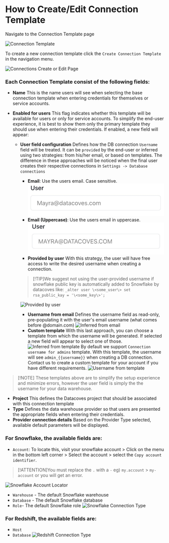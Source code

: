 # How to Create/Edit Connection Template

Navigate to the Connection Template page

![Connection Template](./assets/menu_connection_template.gif)

To create a new connection template click the `Create Connection Template` in the navigation menu.

![Connections Create or Edit Page](./assets/connections_editnew_page.png)

### Each Connection Template consist of the following fields:

- **Name** This is the name users will see when selecting the base connection template when entering credentials for themselves or service accounts.
- **Enabled for users** This flag indicates whether this template will be available for users or only for service accounts. To simplify the end-user experience, it is best to show them only the primary template they should use when entering their credentials. If enabled, a new field will appear:

  - **User field configuration** Defines how the DB connection `Username` field will be treated. It can be `provided` by the end-user or inferred using two strategies: from his/her email, or based on templates.
    The difference in these approaches will be noticed when the final user creates their respective connections in `Settings -> Database connections`
    - **Email**: Use the users email. Case sensitive. 
      ![Email](assets/connectiontemplates_email.jpg)
    - **Email (Uppercase)**: Use the users email in uppercase.
      ![Email Uppercase](assets/connectiontemplates_email_uppercase.jpg)
    - **Provided by user** With this strategy, the user will have free access to write the desired username when creating a connection.
    >[!TIP]We suggest not using the user-provided username if snowflake public key is automatically added to Snowflake by datacoves like:
    > `_alter user \<some_user\> set rsa_public_kay = '\<some_key\>';`
      
      ![Provided by user](./assets/connectiontemplates_provided_by_user.png)

    - **Username from email** Defines the username field as read-only, pre-populating it with the user's email username (what comes before @domain.com)
      ![Inferred from email](./assets/connectiontemplates_inferred_from_email.png)
    - **Custom template** With this last approach, you can choose a template from which the username will be generated. If selected a new field will appear to select one of those.
      ![Inferred from template](./assets/connectiontemplates_inferred_from_template.png)
      By default we support `Connection username for admins` template. With this template, the username will see `admin_{{username}}` when creating a DB connection. Contact us to create a custom template for your account if you have different requirements.
      ![Username from template](./assets/connectiontemplates_username_from_template.png)

 >[!NOTE] These templates above are to simplify the setup experience and minimize errors, however the user field is simply the the username for your data warehouse.
- **Project** This defines the Datacoves project that should be associated with this connection template
- **Type** Defines the data warehouse provider so that users are presented the appropriate fields when entering their credentials.
- **Provider connection details** Based on the Provider Type selected, available default parameters will be displayed.

### For Snowflake, the available fields are: 

- `Account`: To locate this, visit your snowflake account > Click on the menu in the bottom left corner > Select the account > select the `Copy account identifier`. 
  
>[!ATTENTION]You must replace the `.`  with a `-` eg) `my.account` > `my-account` or you will get an error.

![Snowflake Account Locator](./assets/snowflake_account_locator.png)

- `Warehouse` - The default Snowflake warehouse
- `Database` - The default Snowflake database 
- `Role`- The default Snowflake role
  ![Snowflake Connection Type](./assets/connections_editnew_snowflake.png)

### For Redshift, the available fields are: 

- `Host`
- `Database`
  ![Redshift Connection Type](./assets/connections_editnew_redshift.png)
